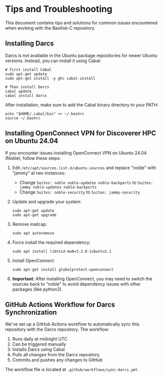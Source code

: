 # Tips and Troubleshooting

This document contains tips and solutions for common issues encountered when working with the Basilisk-C repository.

## Installing Darcs

Darcs is not available in the Ubuntu package repositories for newer Ubuntu versions. Instead, you can install it using Cabal:

```shell
# First install Cabal
sudo apt-get update
sudo apt-get install -y ghc cabal-install

# Then install Darcs
cabal update
cabal install darcs
```

After installation, make sure to add the Cabal binary directory to your PATH:

```shell
echo "$HOME/.cabal/bin" >> ~/.bashrc
source ~/.bashrc
```

## Installing OpenConnect VPN for Discoverer HPC on Ubuntu 24.04

If you encounter issues installing OpenConnect VPN on Ubuntu 24.04 (Noble), follow these steps:

1. Edit `/etc/apt/sources.list.d/ubuntu.sources` and replace "noble" with "jammy" at two instances:
   - Change `Suites: noble noble-updates noble-backports` to `Suites: jammy noble-updates noble-backports`
   - Change `Suites: noble-security` to `Suites: jammy-security`

2. Update and upgrade your system:
   ```shell
   sudo apt-get update
   sudo apt-get upgrade
   ```

3. Remove mailcap:
   ```shell
   sudo apt autoremove
   ```

4. Force install the required dependency:
   ```shell
   sudo apt install libtss2-mu0=3.2.0-1ubuntu1.1
   ```

5. Install OpenConnect:
   ```shell
   sudo apt-get install globalprotect-openconnect
   ```

6. **Important**: After installing OpenConnect, you may need to switch the sources back to "noble" to avoid dependency issues with other packages (like python3).

## GitHub Actions Workflow for Darcs Synchronization

We've set up a GitHub Actions workflow to automatically sync this repository with the Darcs repository. The workflow:

1. Runs daily at midnight UTC
2. Can be triggered manually
3. Installs Darcs using Cabal
4. Pulls all changes from the Darcs repository
5. Commits and pushes any changes to GitHub

The workflow file is located at `.github/workflows/sync-darcs.yml`.